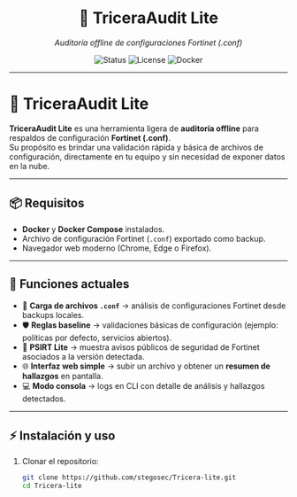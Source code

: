 <!-- HERO -->
<div align="center">
  <h1>🦕 TriceraAudit Lite</h1>
  <p><em>Auditoría offline de configuraciones Fortinet (.conf)</em></p>

  <!-- Badges -->
  <p>
    <img alt="Status" src="https://img.shields.io/badge/status-stable-brightgreen?style=for-the-badge">
    <img alt="License" src="https://img.shields.io/badge/license-MIT-blue?style=for-the-badge">
    <img alt="Docker" src="https://img.shields.io/badge/Docker-ready-0db7ed?style=for-the-badge&logo=docker&logoColor=white">
  </p>
</div>

---

# 🦕 TriceraAudit Lite  

**TriceraAudit Lite** es una herramienta ligera de **auditoría offline** para respaldos de configuración **Fortinet (.conf)**.  
Su propósito es brindar una validación rápida y básica de archivos de configuración, directamente en tu equipo y sin necesidad de exponer datos en la nube.  

---

## 📦 Requisitos  

- **Docker** y **Docker Compose** instalados.  
- Archivo de configuración Fortinet (`.conf`) exportado como backup.  
- Navegador web moderno (Chrome, Edge o Firefox).  

---

## 🚀 Funciones actuales  

- 📂 **Carga de archivos `.conf`** → análisis de configuraciones Fortinet desde backups locales.  
- 🛡️ **Reglas baseline** → validaciones básicas de configuración (ejemplo: políticas por defecto, servicios abiertos).  
- 📢 **PSIRT Lite** → muestra avisos públicos de seguridad de Fortinet asociados a la versión detectada.  
- 🌐 **Interfaz web simple** → subir un archivo y obtener un **resumen de hallazgos** en pantalla.  
- 💻 **Modo consola** → logs en CLI con detalle de análisis y hallazgos detectados.  

---

## ⚡ Instalación y uso  

1. Clonar el repositorio:  
   ```bash
   git clone https://github.com/stegosec/Tricera-lite.git
   cd Tricera-lite

